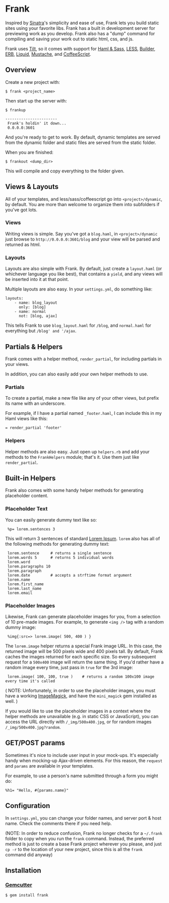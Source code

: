 Frank
=========

Inspired by [Sinatra][0]'s simplicity and ease of use, Frank lets you build
static sites using your favorite libs. Frank has a built in development server
for previewing work as you develop. Frank also has a "dump" command for compiling and saving
your work out to static html, css, and js.

Frank uses [Tilt][1], so it
comes with support for [Haml & Sass][2], [LESS][10], [Builder][3], [ERB][4],
[Liquid][5], [Mustache][6], and [CoffeeScript][7].

Overview
--------

Create a new project with:

    $ frank <project_name>

Then start up the server with:
    
    $ frankup

    -----------------------
     Frank's holdin' it down...
     0.0.0.0:3601

And you're ready to get to work. By default, dynamic templates are served from the dynamic folder
and static files are served from the static folder.

When you are finished:

    $ frankout <dump_dir>

This will compile and copy everything to the folder given.

Views & Layouts
-------------------------

All of your templates, and less/sass/coffeescript go into `<project>/dynamic`,
by default. You are more than welcome to organize them into subfolders if you've
got lots.

### Views

Writing views is simple. Say you've got a `blog.haml`, in `<project>/dynamic` just browse to
`http://0.0.0.0:3601/blog` and your view will be parsed and returned as html.

### Layouts

Layouts are also simple with Frank. By default, just create a `layout.haml`
(or whichever language you like best), that contains a `yield`, and any
views will be inserted into it at that point.

Multiple layouts are also easy. In your `settings.yml`, do something like:

    layouts:
        - name: blog_layout
          only: [blog]
        - name: normal
          not: [blog, ajax]
This tells Frank to use `blog_layout.haml` for `/blog`, and `normal.haml`
for everything but `/blog' and '/ajax`.


Partials & Helpers
------------------

Frank comes with a helper method, `render_partial`, for including partials
in your views.

In addition, you can also easily add your own helper methods to use.

### Partials

To create a partial, make a new file like any of your other views, but
prefix its name with an underscore.

For example, if I have a partial named `_footer.haml`, I can include this
in my Haml views like this:

    = render_partial 'footer'

### Helpers

Helper methods are also easy. Just open up `helpers.rb` and add your methods
to the `FrankHelpers` module; that's it. Use them just like `render_partial`.



Built-in Helpers
----------------

Frank also comes with some handy helper methods for generating placeholder content.

### Placeholder Text

You can easily generate dummy text like so:

     %p= lorem.sentences 3

This will return 3 sentences of standard [Lorem Ipsum][11]. `lorem` also has all of the following methods for generating dummy text:

     lorem.sentence     # returns a single sentence
     lorem.words 5      # returns 5 individual words
     lorem.word
     lorem.paragraphs 10
     lorem.paragraph
     lorem.date         # accepts a strftime format argument
     lorem.name
     lorem.first_name
     lorem.last_name
     lorem.email


### Placeholder Images

Likewise, Frank can generate placeholder images for you, from a selection of 10 pre-made images. For example, to generate `<img />` tag with a random dummy image:
     
     %img{:src=> lorem.image( 500, 400 ) }

The `lorem.image` helper returns a special Frank image URL. In this case, the returned image will be 500 pixels wide and 400 pixels tall. By default, Frank caches the images returned for each specific size. So every subsequent request for a `500x400` image will return the same thing. If you'd rather have a random image every time, just pass in `true` for the 3rd image:
     
     lorem.image( 100, 100, true )    # returns a random 100x100 image every time it's called

( NOTE: Unfortunately, in order to use the placeholder images, you must have a working [ImageMagick][12], and have the `mini_magick` gem installed as well. )

If you would like to use the placeholder images in a context where the helper methods are unavailable (e.g. in static CSS or JavaScript), you can access the URL directly with `/_img/500x400.jpg`, or for random images `/_img/500x400.jpg?random`.



GET/POST params
---------------

Sometimes it's nice to include user input in your mock-ups. It's especially
handy when mocking-up Ajax-driven elements. For this reason, the `request`
and `params` are available in your templates.

For example, to use a person's name submitted through a form you might do:

    %h1= "Hello, #{params.name}"



Configuration
-------------

In `settings.yml`, you can change your folder names, and server port & host name.
Check the comments there if you need help.

(NOTE: In order to reduce confusion, Frank no longer checks for a `~/.frank` folder to copy when you run the `frank` command. Instead, the preferred method is just to create a base Frank project wherever you please, and just `cp -r` to the location of your new project, since this is all the `frank` command did anyway)
  
Installation
------------

### [Gemcutter](http://gemcutter.org/)

    $ gem install frank


[0]: http://www.sinatrarb.com/
[1]: http://github.com/rtomayko/tilt
[2]: http://haml-lang.com/
[3]: http://builder.rubyforge.org/
[4]: http://www.ruby-doc.org/stdlib/libdoc/erb/rdoc/
[5]: http://www.liquidmarkup.org/
[6]: http://github.com/defunkt/mustache
[7]: http://jashkenas.github.com/coffee-script/
[8]: http://lesscss.org/
[9]: http://rack.rubyforge.org/
[10]: http://lesscss.org/
[11]: http://en.wikipedia.org/wiki/Lorem_ipsum
[12]: http://www.imagemagick.org/script/binary-releases.php?ImageMagick=4pg9cdfr8e6gn7aru9mtelepr3